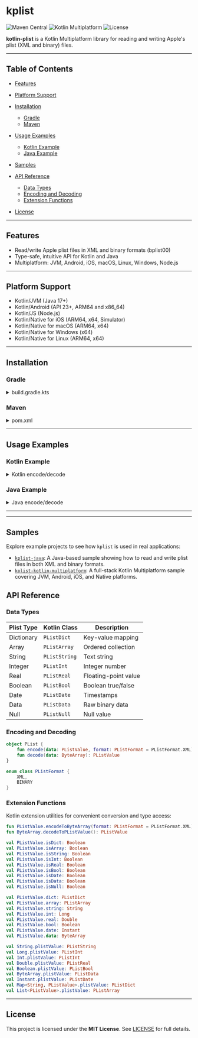 # kplist

![Maven Central](https://img.shields.io/maven-metadata/v.svg?label=maven-central&metadataUrl=https://repo1.maven.org/maven2/com/getiox/kplist/maven-metadata.xml&style=for-the-badge)
![Kotlin Multiplatform](https://img.shields.io/badge/Kotlin-Multiplatform-green.svg?style=for-the-badge)
![License](https://img.shields.io/badge/License-Mit-green.svg?style=for-the-badge)

**kotlin-plist** is a Kotlin Multiplatform library for reading and writing Apple's plist (XML and binary) files.

---

## Table of Contents

* [Features](#features)
* [Platform Support](#platform-support)
* [Installation](#installation)

    * [Gradle](#gradle)
    * [Maven](#maven)
* [Usage Examples](#usage-examples)

    * [Kotlin Example](#kotlin-example)
    * [Java Example](#java-example)
* [Samples](#samples)
* [API Reference](#api-reference)

    * [Data Types](#data-types)
    * [Encoding and Decoding](#encoding-and-decoding)
    * [Extension Functions](#extension-functions)
* [License](#license)

---

## Features

- Read/write Apple plist files in XML and binary formats (bplist00)
- Type-safe, intuitive API for Kotlin and Java
- Multiplatform: JVM, Android, iOS, macOS, Linux, Windows, Node.js


---

## Platform Support

* Kotlin/JVM (Java 17+)
* Kotlin/Android (API 23+, ARM64 and x86_64)
* Kotlin/JS (Node.js)
* Kotlin/Native for iOS (ARM64, x64, Simulator)
* Kotlin/Native for macOS (ARM64, x64)
* Kotlin/Native for Windows (x64)
* Kotlin/Native for Linux (ARM64, x64)


---

## Installation

### Gradle

<details>
<summary>build.gradle.kts</summary>

```kotlin
repositories {
    mavenCentral()
}

dependencies {
    implementation("com.getiox:kplist:0.0.1")
}
```

</details>

### Maven

<details>
<summary>pom.xml</summary>

```xml
<dependency>
    <groupId>com.getiox</groupId>
    <artifactId>kplist-jvm</artifactId>
    <version>0.0.1</version>
</dependency>
```

</details>

---

## Usage Examples

### Kotlin Example

<details>
<summary>Kotlin encode/decode</summary>

```kotlin
import com.getiox.kplist.*
import kotlinx.datetime.Clock

val plistValue = mapOf(
    "stringKey" to "stringValue".plistValue,
    "intKey" to 123.plistValue,
    "boolKey" to true.plistValue,
    "realKey" to 123.456.plistValue,
    "dateKey" to Clock.System.now().plistValue,
    "dataKey" to byteArrayOf(1, 2, 3).plistValue,
    "arrayKey" to listOf(1.plistValue, 2.plistValue, 3.plistValue).plistValue,
    "dictKey" to mapOf(
        "stringKey" to "stringValue".plistValue,
        "intKey" to 123.plistValue
    ).plistValue
).plistValue

val binaryData = PList.encode(plistValue, PListFormat.BINARY)
val xmlData = PList.encode(plistValue, PListFormat.XML)
val decoded = PList.decode(binaryData)

if (decoded.isDict) {
    val dict = decoded.dict
    val stringValue = dict["stringKey"]?.string
    val intValue = dict["intKey"]?.int
    println("String value: $stringValue, Int value: $intValue")
}
```

</details>

### Java Example

<details>
<summary>Java encode/decode</summary>

```java
import com.getiox.kplist.*;
import java.util.List;
import java.util.Map;

PListValue root = new PListDict(Map.of(
    "stringKey", new PListString("stringValue"),
    "intKey", new PListInt(123),
    "boolKey", new PListBool(true),
    "realKey", new PListReal(123.456),
    "dateKey", new PListDate(System.currentTimeMillis()),
    "dataKey", new PListData(new byte[]{1, 2, 3}),
    "arrayKey", new PListArray(List.of(
        new PListInt(1),
        new PListBool(false),
        new PListReal(3.1415926)
    )),
    "dictKey", new PListDict(Map.of(
        "stringKey", new PListString("stringValue"),
        "intKey", new PListInt(123)
    ))
));

byte[] binaryData = PList.encode(root, PListFormat.BINARY);
byte[] xmlData = PList.encode(root, PListFormat.XML);
PListValue decoded = PList.decode(binaryData);

if (decoded instanceof PListDict dict) {
    PListValue stringValue = dict.get("stringKey");
    PListValue intValue = dict.get("intKey");

    if (stringValue instanceof PListString str && intValue instanceof PListInt num) {
        System.out.println("String value: " + str.getValue() + ", Int value: " + num.getValue());
    }
}
```

</details>

---  

---

## Samples

Explore example projects to see how `kplist` is used in real applications:

- [`kplist-java`](https://github.com/demoofbug/kplist/tree/main/samples/kplist-java): A Java-based sample showing how to read and write plist files in both XML and binary formats.
- [`kplist-kotlin-multiplatform`](https://github.com/demoofbug/kplist/tree/main/samples/kplist-kotlin-multiplatform): A full-stack Kotlin Multiplatform sample covering JVM, Android, iOS, and Native platforms.





## API Reference

### Data Types

| Plist Type | Kotlin Class  | Description          |
| ---------- | ------------- | -------------------- |
| Dictionary | `PListDict`   | Key-value mapping    |
| Array      | `PListArray`  | Ordered collection   |
| String     | `PListString` | Text string          |
| Integer    | `PListInt`    | Integer number       |
| Real       | `PListReal`   | Floating-point value |
| Boolean    | `PListBool`   | Boolean true/false   |
| Date       | `PListDate`   | Timestamps           |
| Data       | `PListData`   | Raw binary data      |
| Null       | `PListNull`   | Null value           |

### Encoding and Decoding

```kotlin
object PList {
    fun encode(data: PListValue, format: PListFormat = PListFormat.XML): ByteArray
    fun decode(data: ByteArray): PListValue
}

enum class PListFormat {
    XML,
    BINARY
}
```

### Extension Functions

Kotlin extension utilities for convenient conversion and type access:

```kotlin
fun PListValue.encodeToByteArray(format: PListFormat = PListFormat.XML): ByteArray
fun ByteArray.decodeToPListValue(): PListValue

val PListValue.isDict: Boolean
val PListValue.isArray: Boolean
val PListValue.isString: Boolean
val PListValue.isInt: Boolean
val PListValue.isReal: Boolean
val PListValue.isBool: Boolean
val PListValue.isDate: Boolean
val PListValue.isData: Boolean
val PListValue.isNull: Boolean

val PListValue.dict: PListDict
val PListValue.array: PListArray
val PListValue.string: String
val PListValue.int: Long
val PListValue.real: Double
val PListValue.bool: Boolean
val PListValue.date: Instant
val PListValue.data: ByteArray

val String.plistValue: PListString
val Long.plistValue: PListInt
val Int.plistValue: PListInt
val Double.plistValue: PListReal
val Boolean.plistValue: PListBool
val ByteArray.plistValue: PListData
val Instant.plistValue: PListDate
val Map<String, PListValue>.plistValue: PListDict
val List<PListValue>.plistValue: PListArray
```

---

## License

This project is licensed under the **MIT License**. See [LICENSE](LICENSE.txt) for full details.

